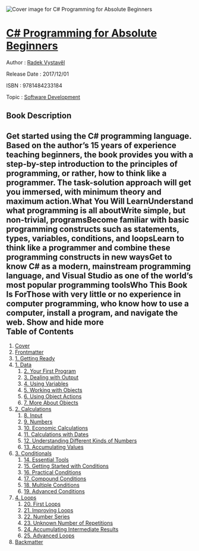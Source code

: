 ![Cover image for C# Programming for Absolute Beginners](https://imgdetail.ebookreading.net/cover/cover/software_development/EB9781484233184.jpg)

[C# Programming for Absolute Beginners](https://ebookreading.net/view/book/C%23+Programming+for+Absolute+Beginners-EB9781484233184_1.html "C# Programming for Absolute Beginners")
====================================================================================================================

Author : [Radek Vystavěl](https://ebookreading.net/search/author/Radek+Vystave%CC%8Cl)

Release Date : 2017/12/01

ISBN : 9781484233184

Topic : [Software Development](https://ebookreading.net/search/category/software-development)

Book Description
-----------------

 Get started using the C# programming language. Based on the author’s 15 years of experience teaching beginners, the book provides you with a step-by-step introduction to the principles of programming, or rather, how to think like a programmer. The task-solution approach will get you immersed, with minimum theory and maximum action.What You Will LearnUnderstand what programming is all aboutWrite simple, but non-trivial, programsBecome familiar with basic programming constructs such as statements, types, variables, conditions, and loopsLearn to think like a programmer and combine these programming constructs in new waysGet to know C# as a modern, mainstream programming language, and Visual Studio as one of the world’s most popular programming toolsWho This Book Is ForThose with very little or no experience in computer programming, who know how to use a computer, install a program, and navigate the web.        Show and hide more                
Table of Contents
-----------------

1. [Cover](https://ebookreading.net/view/book/C%23+Programming+for+Absolute+Beginners-EB9781484233184_1.html)
1. [Frontmatter](https://ebookreading.net/view/book/C%23+Programming+for+Absolute+Beginners-EB9781484233184_2.html)
1. [1. Getting Ready](https://ebookreading.net/view/book/C%23+Programming+for+Absolute+Beginners-EB9781484233184_3.html)
1. [1. Data](https://ebookreading.net/view/book/C%23+Programming+for+Absolute+Beginners-EB9781484233184_4.html)
    1. [2. Your First Program](https://ebookreading.net/view/book/C%23+Programming+for+Absolute+Beginners-EB9781484233184_5.html)
    1. [3. Dealing with Output](https://ebookreading.net/view/book/C%23+Programming+for+Absolute+Beginners-EB9781484233184_6.html)
    1. [4. Using Variables](https://ebookreading.net/view/book/C%23+Programming+for+Absolute+Beginners-EB9781484233184_7.html)
    1. [5. Working with Objects](https://ebookreading.net/view/book/C%23+Programming+for+Absolute+Beginners-EB9781484233184_8.html)
    1. [6. Using Object Actions](https://ebookreading.net/view/book/C%23+Programming+for+Absolute+Beginners-EB9781484233184_9.html)
    1. [7. More About Objects](https://ebookreading.net/view/book/C%23+Programming+for+Absolute+Beginners-EB9781484233184_10.html)
1. [2. Calculations](https://ebookreading.net/view/book/C%23+Programming+for+Absolute+Beginners-EB9781484233184_11.html)
    1. [8. Input](https://ebookreading.net/view/book/C%23+Programming+for+Absolute+Beginners-EB9781484233184_12.html)
    1. [9. Numbers](https://ebookreading.net/view/book/C%23+Programming+for+Absolute+Beginners-EB9781484233184_13.html)
    1. [10. Economic Calculations](https://ebookreading.net/view/book/C%23+Programming+for+Absolute+Beginners-EB9781484233184_14.html)
    1. [11. Calculations with Dates](https://ebookreading.net/view/book/C%23+Programming+for+Absolute+Beginners-EB9781484233184_15.html)
    1. [12. Understanding Different Kinds of Numbers](https://ebookreading.net/view/book/C%23+Programming+for+Absolute+Beginners-EB9781484233184_16.html)
    1. [13. Accumulating Values](https://ebookreading.net/view/book/C%23+Programming+for+Absolute+Beginners-EB9781484233184_17.html)
1. [3. Conditionals](https://ebookreading.net/view/book/C%23+Programming+for+Absolute+Beginners-EB9781484233184_18.html)
    1. [14. Essential Tools](https://ebookreading.net/view/book/C%23+Programming+for+Absolute+Beginners-EB9781484233184_19.html)
    1. [15. Getting Started with Conditions](https://ebookreading.net/view/book/C%23+Programming+for+Absolute+Beginners-EB9781484233184_20.html)
    1. [16. Practical Conditions](https://ebookreading.net/view/book/C%23+Programming+for+Absolute+Beginners-EB9781484233184_21.html)
    1. [17. Compound Conditions](https://ebookreading.net/view/book/C%23+Programming+for+Absolute+Beginners-EB9781484233184_22.html)
    1. [18. Multiple Conditions](https://ebookreading.net/view/book/C%23+Programming+for+Absolute+Beginners-EB9781484233184_23.html)
    1. [19. Advanced Conditions](https://ebookreading.net/view/book/C%23+Programming+for+Absolute+Beginners-EB9781484233184_24.html)
1. [4. Loops](https://ebookreading.net/view/book/C%23+Programming+for+Absolute+Beginners-EB9781484233184_25.html)
    1. [20. First Loops](https://ebookreading.net/view/book/C%23+Programming+for+Absolute+Beginners-EB9781484233184_26.html)
    1. [21. Improving Loops](https://ebookreading.net/view/book/C%23+Programming+for+Absolute+Beginners-EB9781484233184_27.html)
    1. [22. Number Series](https://ebookreading.net/view/book/C%23+Programming+for+Absolute+Beginners-EB9781484233184_28.html)
    1. [23. Unknown Number of Repetitions](https://ebookreading.net/view/book/C%23+Programming+for+Absolute+Beginners-EB9781484233184_29.html)
    1. [24. Accumulating Intermediate Results](https://ebookreading.net/view/book/C%23+Programming+for+Absolute+Beginners-EB9781484233184_30.html)
    1. [25. Advanced Loops](https://ebookreading.net/view/book/C%23+Programming+for+Absolute+Beginners-EB9781484233184_31.html)
1. [Backmatter](https://ebookreading.net/view/book/C%23+Programming+for+Absolute+Beginners-EB9781484233184_32.html)
